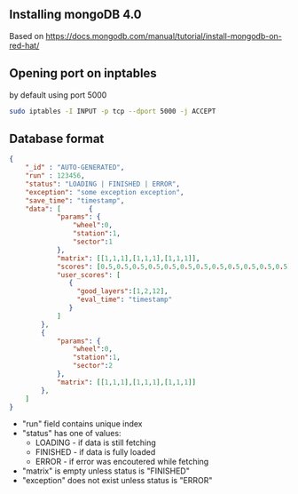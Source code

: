 ## Installing mongoDB 4.0

Based on https://docs.mongodb.com/manual/tutorial/install-mongodb-on-red-hat/

## Opening port on inptables

by default using port 5000

```bash
sudo iptables -I INPUT -p tcp --dport 5000 -j ACCEPT
```

## Database format

```json
{  
    "_id" : "AUTO-GENERATED",
    "run" : 123456,
    "status": "LOADING | FINISHED | ERROR",
    "exception": "some exception exception",
    "save_time": "timestamp",
    "data": [       {
            "params": {
                "wheel":0,
                "station":1,
                "sector":1
            },
            "matrix": [[1,1,1],[1,1,1],[1,1,1]],
            "scores": [0.5,0.5,0.5,0.5,0.5,0.5,0.5,0.5,0.5,0.5,0.5,0.5],
            "user_scores": [
               {
                 "good_layers":[1,2,12],
                 "eval_time": "timestamp"
               }
            ]
        },
        {
            "params": {
                "wheel":0,
                "station":1,
                "sector":2
            },
            "matrix": [[1,1,1],[1,1,1],[1,1,1]]
        },
    ]
}
```

* "run" field contains unique index
* "status" has one of values:
  * LOADING - if data is still fetching
  * FINISHED - if data is fully loaded
  * ERROR - if error was encoutered while fetching
* "matrix" is empty unless status is "FINISHED"
* "exception" does not exist unless status is "ERROR"